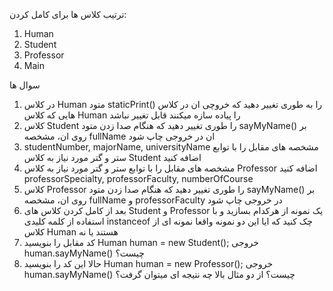 ترتیب کلاس ها برای کامل کردن:

1. Human
2. Student
3. Professor
4. Main

سوال ها

1. در کلاس Human متود staticPrint() را به طوری تغییر دهید که خروچی ان در کلاس هایی که کلاس Human را پیاده سازه میکنند
   قابل تغییر نباشد
2. کلاس Student را طوری تغییر دهید که هنگام صدا زدن متود sayMyName() بر روی ان، مشخصه fullName ان در خروجی چاپ شود
3. studentNumber, majorName, universityName مشخصه های مقابل را با توابع ستر و گتر مورد نیاز به کلاس Student اضافه کنید
4. مشخصه های مقابل را با توابع ستر و گتر مورد نیاز به کلاس Professor اضافه کنید professorSpecialty, professorFaculty,
   numberOfCourse
5. کلاس Professor را طوری تغییر دهید که هنگام صدا زدن متود sayMyName() بر روی ان، مشخصه fullName و professorFaculty در
   خروجی چاپ شود
6. بعد از کامل کردن کلاس های Student و Professor یک نمونه از هرکدام بسازید و با استفاده از کلمه کلیدی instanceof چک کنید
   که ایا این دو نمونه واقعا نمونه ای از کلاس Human هستند یا نه
7. کد مقابل را بنویسید
   Human human = new Student();
   خروجی human.sayMyName() چیست؟
8. حالا این کد را بنویسید
   Human human = new Professor();
   خروجی human.sayMyName() چیست؟
از دو مثال بالا چه نتیجه ای میتوان گرفت؟